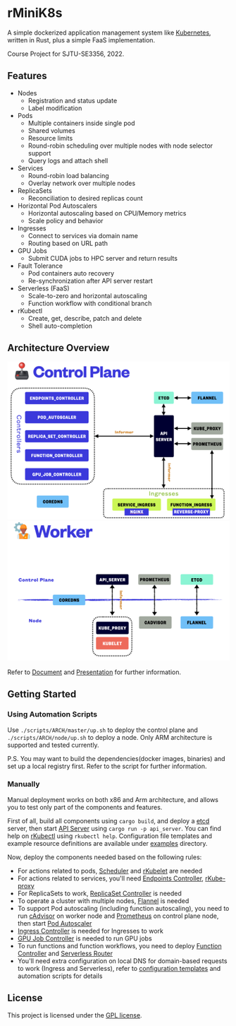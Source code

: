 # rMiniK8s

A simple dockerized application management system like [Kubernetes](https://kubernetes.io/), written in Rust, plus a simple FaaS implementation.

Course Project for SJTU-SE3356, 2022.

## Features

- Nodes
    - Registration and status update
    - Label modification
- Pods
    - Multiple containers inside single pod
    - Shared volumes
    - Resource limits
    - Round-robin scheduling over multiple nodes with node selector support
    - Query logs and attach shell
- Services
    - Round-robin load balancing
    - Overlay network over multiple nodes
- ReplicaSets
    - Reconciliation to desired replicas count
- Horizontal Pod Autoscalers
    - Horizontal autoscaling based on CPU/Memory metrics
    - Scale policy and behavior
- Ingresses
    - Connect to services via domain name
    - Routing based on URL path
- GPU Jobs
    - Submit CUDA jobs to HPC server and return results
- Fault Tolerance
    - Pod containers auto recovery
    - Re-synchronization after API server restart
- Serverless (FaaS)
    - Scale-to-zero and horizontal autoscaling
    - Function workflow with conditional branch
- rKubectl
    - Create, get, describe, patch and delete
    - Shell auto-completion

## Architecture Overview

![image](assets/Control_Plane.png)
![image](assets/Worker.png)

Refer to [Document](assets/Doc.pdf) and [Presentation](assets/Pre.pdf) for further information.

## Getting Started

### Using Automation Scripts

Use `./scripts/ARCH/master/up.sh` to deploy the control plane and `./scripts/ARCH/node/up.sh` to deploy a node. Only ARM architecture is supported and tested currently.

P.S. You may want to build the dependencies(docker images, binaries) and set up a local registry first. Refer to the script for further information.

### Manually

Manual deployment works on both x86 and Arm architecture, and allows you to test only part of the components and features.

First of all, build all components using `cargo build`, and deploy a [etcd](https://etcd.io/) server, then start [API Server](api_server) using `cargo run -p api_server`. You can find help on [rKubectl](rkubectl) using `rkubectl help`. Configuration file templates and example resource definitions are available under [examples](examples) directory.

Now, deploy the components needed based on the following rules:

- For actions related to pods, [Scheduler](scheduler) and [rKubelet](rkubelet) are needed
- For actions related to services, you'll need [Endpoints Controller](controllers/src/endpoints), [rKube-proxy](rkube_proxy)
- For ReplicaSets to work, [ReplicaSet Controller](controllers/src/replica_set) is needed
- To operate a cluster with multiple nodes, [Flannel](scripts/arm/master/up.sh#L13) is needed
- To support Pod autoscaling (including function autoscaling), you need to run [cAdvisor](https://github.com/google/cadvisor) on worker node and [Prometheus](https://prometheus.io/) on control plane node, then start [Pod Autoscaler](controllers/src/podautoscaler)
- [Ingress Controller](controllers/src/ingress) is needed for Ingresses to work
- [GPU Job Controller](controllers/src/gpu_job) is needed to run GPU jobs
- To run functions and function workflows, you need to deploy [Function Controller](controllers/src/function) and [Serverless Router](serverless/src/router)
- You'll need extra configuration on local DNS for domain-based requests to work (Ingress and Serverless), refer to [configuration templates](scripts/arm/master/dns) and automation scripts for details


## License

This project is licensed under the [GPL license].

[GPL license]: https://github.com/markcty/rMiniK8s/blob/main/LICENSE
